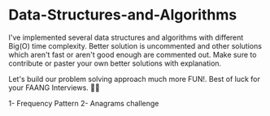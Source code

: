 # Data-Structures-and-Algorithms

I've implemented several data structures and algorithms with different Big(O) time complexity.
Better solution is uncommented and other solutions which aren't fast or aren't good enough are commented out.
Make sure to contribute or paster your own better solutions with explanation.

Let's build our problem solving approach much more FUN!.
Best of luck for your FAANG Interviews. 🥳🤩

1- Frequency Pattern
2- Anagrams challenge
